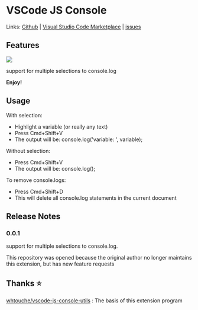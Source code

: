 # VSCode JS Console

Links: [Github](https://github.com/zqcccc/vscode-js-console) | [Visual Studio Code Marketplace](https://marketplace.visualstudio.com/items?itemName=zqcccc.vscode-js-console) | [issues](https://github.com/zqcccc/vscode-js-console/issues)

## Features

![](https://i.loli.net/2021/01/17/xvUoKjWJbqwRSr1.gif)

support for multiple selections to console.log

**Enjoy!**

## Usage

With selection:
* Highlight a variable (or really any text)
* Press Cmd+Shift+V
* The output will be: console.log('variable: ', variable);

Without selection:
* Press Cmd+Shift+V
* The output will be: console.log();

To remove console.logs:
* Press Cmd+Shift+D
* This will delete all console.log statements in the current document

## Release Notes

### 0.0.1

support for multiple selections to console.log.

This repository was opened because the original author no longer maintains this extension, but has new feature requests

## Thanks ⭐

[whtouche/vscode-js-console-utils](https://github.com/whtouche/vscode-js-console-utils) : The basis of this extension program
